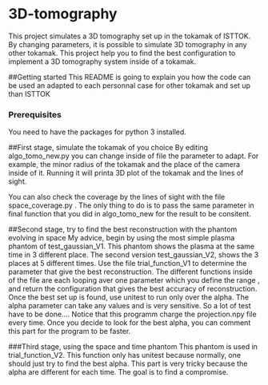 # 3D-tomography
This project simulates a 3D tomography set up in the tokamak of ISTTOK. By changing parameters, it is possible to simulate 3D tomography in any other tokamak.
This project help you to find the best configuration to implement a 3D tomography system inside of a tokamak.


##Getting started
This README is going to explain you how the code can be used an adapted to each personnal case for other tokamak and set up than ISTTOK

### Prerequisites
You need to have the packages for python 3 installed.

##First stage, simulate the tokamak of you choice 
By editing algo_tomo_new.py you can change inside of file the parameter to adapt. 
For example, the minor radius of the tokamak and the place of the camera inside of it.
Running it will printa 3D plot of the tokamak and the lines of sight. 

You can also check the coverage by the lines of sight with the file space_coverage.py . The only thing to do is to pass the same parameter in final function that you did in algo_tomo_new for the result to be consitent.

##Second stage, try to find the best reconstruction with the phantom evolving in space
My advice, begin by using the most simple plasma phantom of test_gaussian_V1. This phantom shows the plasma at the same time in 3 different place.
The second version test_gaussian_V2, shows the 3 places at 5 different times.
Use the file trial_function_V1 to determine the parameter that give the best reconstruction. The different functions inside of the file are each looping aver one parameter which you define the range , and return the configuration that gives the best accuracy of reconstruction. 
Once the best set up is found, use unitest to run only over the alpha. The alpha parameter can take any values and is very sensitive. So a lot of test have to be done....
Notice that this programm charge the projection.npy file every time. Once you decide to look for the best alpha, you can comment this part for the program to be faster.

###Third stage, using the space and time phantom
This phantom is used in trial_function_V2. This function only has unitest because normally, one should just try to find the best alpha.
This part is very tricky because the alpha are different for each time. The goal is to find a compromise. 

